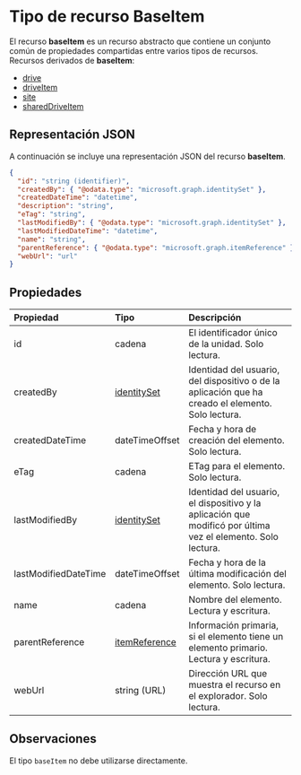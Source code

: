 # <a name="baseitem-resource-type"></a>Tipo de recurso BaseItem

El recurso **baseItem** es un recurso abstracto que contiene un conjunto común de propiedades compartidas entre varios tipos de recursos. Recursos derivados de **baseItem**:

* [drive](drive.md)
* [driveItem](driveitem.md)
* [site](site.md)
* [sharedDriveItem](shareddriveitem.md)

## <a name="json-representation"></a>Representación JSON

A continuación se incluye una representación JSON del recurso **baseItem**.

<!-- {
  "blockType": "resource",
  "optionalProperties": [ "createdBy", "lastModifiedBy", "description", "parentReference", "webUrl" ],
  "keyProperty": "id",
  "@odata.type": "microsoft.graph.baseItem"
}-->

```json
{
  "id": "string (identifier)",
  "createdBy": { "@odata.type": "microsoft.graph.identitySet" },
  "createdDateTime": "datetime",
  "description": "string",
  "eTag": "string",
  "lastModifiedBy": { "@odata.type": "microsoft.graph.identitySet" },
  "lastModifiedDateTime": "datetime",
  "name": "string",
  "parentReference": { "@odata.type": "microsoft.graph.itemReference" },
  "webUrl": "url"
}
```

## <a name="properties"></a>Propiedades

| Propiedad             | Tipo              | Descripción                                                                            |
| :------------------- | :---------------- | :------------------------------------------------------------------------------------- |
| id                   | cadena            | El identificador único de la unidad. Solo lectura.                                         |
| createdBy            | [identitySet][]   | Identidad del usuario, del dispositivo o de la aplicación que ha creado el elemento. Solo lectura.        |
| createdDateTime      | dateTimeOffset    | Fecha y hora de creación del elemento. Solo lectura.                                             |
| eTag                 | cadena            | ETag para el elemento. Solo lectura.                                                          |
| lastModifiedBy       | [identitySet][]   | Identidad del usuario, el dispositivo y la aplicación que modificó por última vez el elemento. Solo lectura. |
| lastModifiedDateTime | dateTimeOffset    | Fecha y hora de la última modificación del elemento. Solo lectura.                                   |
| name                 | cadena            | Nombre del elemento. Lectura y escritura.                                                      |
| parentReference      | [itemReference][] | Información primaria, si el elemento tiene un elemento primario. Lectura y escritura.                              |
| webUrl               | string (URL)      | Dirección URL que muestra el recurso en el explorador. Solo lectura.                              |

[identitySet]: identitySet.md
[itemReference]: itemreference.md

## <a name="remarks"></a>Observaciones

El tipo `baseItem` no debe utilizarse directamente.

<!-- uuid: 8fcb5dbc-d5aa-4681-8e31-b001d5168d79
2015-10-25 14:57:30 UTC -->
<!-- {
  "type": "#page.annotation",
  "description": "",
  "keywords": "",
  "section": "documentation",
  "tocPath": "Resources/baseItem",
  "tocBookmarks": {
    "Site": "#"
  }
} -->
